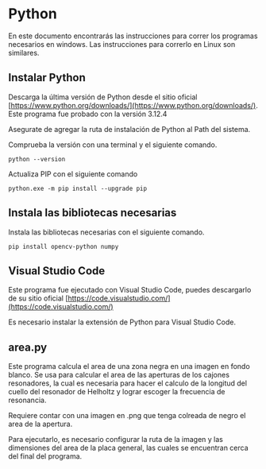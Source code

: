 # Python

En este documento encontrarás las instrucciones para correr los programas necesarios en windows. Las instrucciones para correrlo en Linux son similares.

## Instalar Python

Descarga la última versión de Python desde el sitio oficial [https://www.python.org/downloads/](https://www.python.org/downloads/). Este programa fue probado con la versión 3.12.4

Asegurate de agregar la ruta de instalación de Python al Path del sistema.

Comprueba la versión con una terminal y el siguiente comando.
```
python --version
```

Actualiza PIP con el siguiente comando

```
python.exe -m pip install --upgrade pip
```
## Instala las bibliotecas necesarias

Instala las bibliotecas necesarias con el siguiente comando.

```
pip install opencv-python numpy
```

## Visual Studio Code

Este programa fue ejecutado con Visual Studio Code, puedes descargarlo de su sitio oficial [https://code.visualstudio.com/](https://code.visualstudio.com/)

Es necesario instalar la extensión de Python para Visual Studio Code.

## area.py

Este programa calcula el area de una zona negra en una imagen en fondo blanco. Se usa para calcular el area de las aperturas de los cajones resonadores, la cual es necesaria para hacer el calculo de la longitud del cuello del resonador de Helholtz y lograr escoger la frecuencia de resonancia.

Requiere contar con una imagen en .png que tenga colreada de negro el area de la apertura.

Para ejecutarlo, es necesario configurar la ruta de la imagen y las dimensiones del area de la placa general, las cuales se encuentran cerca del final del programa.